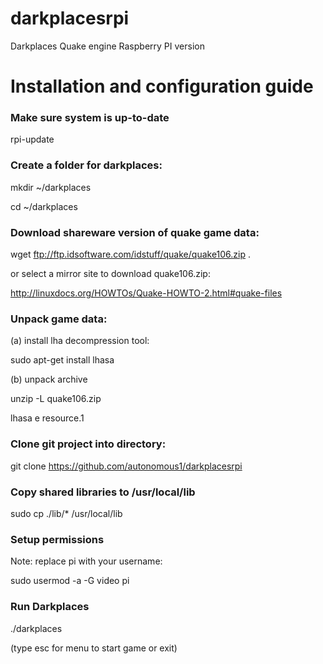 darkplacesrpi
=============

Darkplaces Quake engine Raspberry PI version

Installation and configuration guide
====================================

<h3>Make sure system is up-to-date</h3>

rpi-update

<h3>Create a folder for darkplaces:</h3>

mkdir ~/darkplaces

cd ~/darkplaces

<h3>Download shareware version of quake game data:</h3>

wget ftp://ftp.idsoftware.com/idstuff/quake/quake106.zip .

or select a mirror site to download quake106.zip:

http://linuxdocs.org/HOWTOs/Quake-HOWTO-2.html#quake-files

<h3>Unpack game data:</h3>

(a) install lha decompression tool:

sudo apt-get install lhasa

(b) unpack archive

unzip -L quake106.zip

lhasa e resource.1

<h3>Clone git project into directory:</h3>

git clone https://github.com/autonomous1/darkplacesrpi

<h3>Copy shared libraries to /usr/local/lib</h3>

sudo cp ./lib/* /usr/local/lib

<h3>Setup permissions</h3>

Note: replace pi with your username:

sudo usermod -a -G video pi

<h3>Run Darkplaces</h3>

./darkplaces

(type esc for menu to start game or exit)
